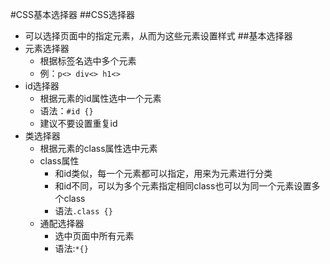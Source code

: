 #CSS基本选择器
##CSS选择器
- 可以选择页面中的指定元素，从而为这些元素设置样式
##基本选择器
-  元素选择器
   -  根据标签名选中多个元素
   -  例：`p<> div<> h1<>`
- id选择器
  - 根据元素的id属性选中一个元素
  - 语法：`#id {}`
  - 建议不要设置重复id
- 类选择器
  - 根据元素的class属性选中元素
  - class属性
    - 和id类似，每一个元素都可以指定，用来为元素进行分类
    - 和id不同，可以为多个元素指定相同class也可以为同一个元素设置多个class
    - 语法`.class {}`
  - 通配选择器
    - 选中页面中所有元素
    - 语法:`*{}`